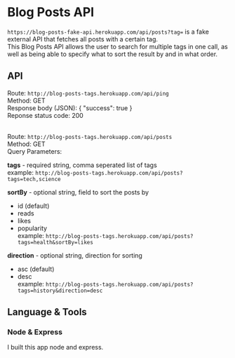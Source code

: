 # Blog Posts API

`https://blog-posts-fake-api.herokuapp.com/api/posts?tag=` is a fake external API that fetches all posts with a certain tag. <br />
This Blog Posts API allows the user to search for multiple tags in one call, as well as being able to specify what to sort the result by and in what order. 

## API

Route: `http://blog-posts-tags.herokuapp.com/api/ping` <br />
Method: GET <br />
Response body (JSON): { "success": true } <br />
Reponse status code: 200 <br />
<br />

Route: `http://blog-posts-tags.herokuapp.com/api/posts` <br />
Method: GET <br />
Query Parameters: <br />
<p>

**tags** - required string, comma seperated list of tags <br />
example: `http://blog-posts-tags.herokuapp.com/api/posts?tags=tech,science` <br />
</p>
<p>

**sortBy** - optional string, field to sort the posts by
- id (default)
- reads
- likes
- popularity <br />
example: `http://blog-posts-tags.herokuapp.com/api/posts?tags=health&sortBy=likes` 
</p>
<p>

**direction** - optional string, direction for sorting
- asc (default) 
- desc <br />
example: `http://blog-posts-tags.herokuapp.com/api/posts?tags=history&direction=desc`
</p>

## Language & Tools

### Node & Express
I built this app node and express.
